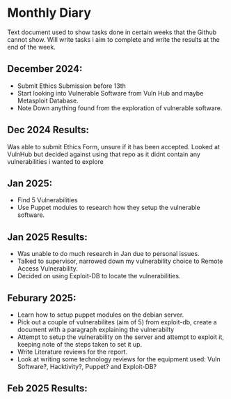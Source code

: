 # Monthly Diary
Text document used to show tasks done in certain weeks that the Github cannot show. Will write tasks i aim to complete and write the results at the end of the week.

## December 2024:
- Submit Ethics Submission before 13th
- Start looking into Vulnerable Software from Vuln Hub and maybe Metasploit Database.
- Note Down anything found from the exploration of vulnerable software.
## Dec 2024 Results:
Was able to submit Ethics Form, unsure if it has been accepted.
Looked at VulnHub but decided against using that repo as it didnt contain any vulnerabilities i wanted to explore
## Jan 2025:
- Find 5 Vulnerabilities
- Use Puppet modules to research how they setup the vulnerable software.
## Jan 2025 Results:
- Was unable to do much research in Jan due to personal issues.
- Talked to supervisor, narrowed down my vulnerability choice to Remote Access Vulnerability.
- Decided on using Exploit-DB to locate the vulnerabilities.
## Feburary 2025:
- Learn how to setup puppet modules on the debian server.
- Pick out a couple of vulnerabilites (aim of 5) from exploit-db, create a document with a paragraph explaining the vulnerabilty
- Attempt to setup the vulnerability on the server and attempt to exploit it, keeping note of the steps taken to set it up.
- Write Literature reviews for the report.
- Look at writing some technology reviews for the equipment used: Vuln Software?, Hacktivity?, Puppet? and Exploit-DB?

## Feb 2025 Results: 

